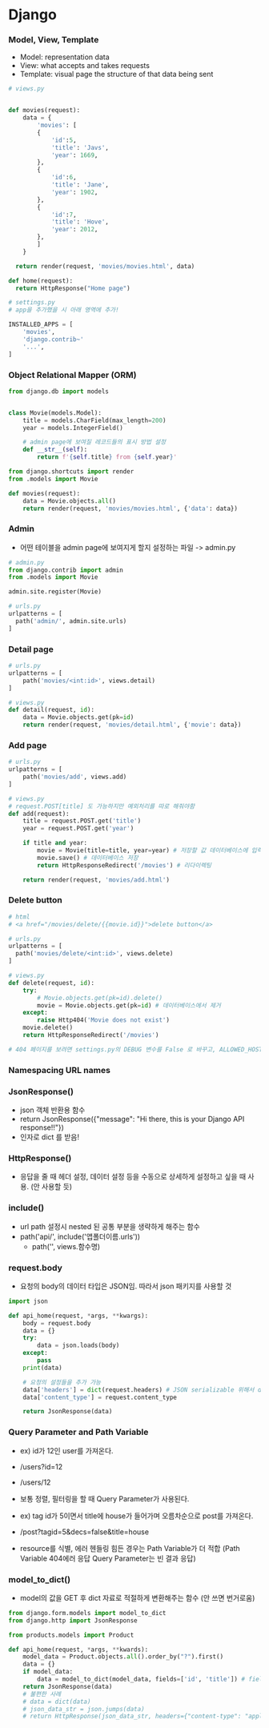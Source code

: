 # Django

### Model, View, Template

- Model: representation data
- View: what accepts and takes requests
- Template: visual page the structure of that data being sent

```py
# views.py


def movies(request):
    data = {
        'movies': [
        {
            'id':5,
            'title': 'Javs',
            'year': 1669,
        },
        {
            'id':6,
            'title': 'Jane',
            'year': 1902,
        },
        {
            'id':7,
            'title': 'Hove',
            'year': 2012,
        },
        ]
    }

  return render(request, 'movies/movies.html', data)

def home(request):
  return HttpResponse("Home page")
```

```py
# settings.py
# app을 추가했을 시 아래 영역에 추가!

INSTALLED_APPS = [
    'movies',
    'django.contrib~'
    '...',
]
```

### Object Relational Mapper (ORM)

```py
from django.db import models


class Movie(models.Model):
    title = models.CharField(max_length=200)
    year = models.IntegerField()

    # admin page에 보여질 레코드들의 표시 방법 설정
    def __str__(self):
        return f'{self.title} from {self.year}'
```

```py
from django.shortcuts import render
from .models import Movie

def movies(request):
    data = Movie.objects.all()
    return render(request, 'movies/movies.html', {'data': data})
```

### Admin

- 어떤 테이블을 admin page에 보여지게 할지 설정하는 파일 -> admin.py

```py
# admin.py
from django.contrib import admin
from .models import Movie

admin.site.register(Movie)

# urls.py
urlpatterns = [
  path('admin/', admin.site.urls)
]
```

### Detail page

```py
# urls.py
urlpatterns = [
    path('movies/<int:id>', views.detail)
]

# views.py
def detail(request, id):
    data = Movie.objects.get(pk=id)
    return render(request, 'movies/detail.html', {'movie': data})
```

### Add page

```py
# urls.py
urlpatterns = [
    path('movies/add', views.add)
]

# views.py
# request.POST[title] 도 가능하지만 예외처리를 따로 해줘야함
def add(request):
    title = request.POST.get('title')
    year = request.POST.get('year')

    if title and year:
        movie = Movie(title=title, year=year) # 저장할 값 데이터베이스에 입력
        movie.save() # 데이터베이스 저장
        return HttpResponseRedirect('/movies') # 리다이렉팅

    return render(request, 'movies/add.html')
```

### Delete button

```py
# html
# <a href="/movies/delete/{{movie.id}}">delete button</a>

# urls.py
urlpatterns = [
  path('movies/delete/<int:id>', views.delete)
]

# views.py
def delete(request, id):
    try:
        # Movie.objects.get(pk=id).delete()
        movie = Movie.objects.get(pk=id) # 데이터베이스에서 제거
    except:
        raise Http404('Movie does not exist')
    movie.delete()
    return HttpResponseRedirect('/movies')

# 404 페이지를 보려면 settings.py의 DEBUG 변수를 False 로 바꾸고, ALLOWED_HOSTS를 ['127.0.0.1']로 설정할 것
```

### Namespacing URL names

### JsonResponse()

- json 객체 반환용 함수
- return JsonResponse({"message": "Hi there, this is your Django API response!!"})
- 인자로 dict 를 받음!

### HttpResponse()

- 응답을 줄 때 헤더 설정, 데이터 설정 등을 수동으로 상세하게 설정하고 싶을 때 사용. (안 사용할 듯)

### include()

- url path 설정시 nested 된 공통 부분을 생략하게 해주는 함수
- path('api/', include('앱폴더이름.urls'))
  - path('', views.함수명)

### request.body

- 요청의 body의 데이터 타입은 JSON임. 따라서 json 패키지를 사용할 것

```py
import json

def api_home(request, *args, **kwargs):
    body = request.body
    data = {}
    try:
        data = json.loads(body)
    except:
        pass
    print(data)

    # 요청의 설정들을 추가 가능
    data['headers'] = dict(request.headers) # JSON serializable 위해서 dict로 감쌈
    data['content_type'] = request.content_type

    return JsonResponse(data)
```

### Query Parameter and Path Variable

- ex) id가 12인 user를 가져온다.
- /users?id=12
- /users/12

- 보통 정렬, 필터링을 할 때 Query Parameter가 사용된다.
- ex) tag id가 5이면서 title에 house가 들어가며 오름차순으로 post를 가져온다.
- /post?tagid=5&decs=false&title=house

- resource를 식별, 에러 헨들링 힘든 경우는 Path Variable가 더 적합
  (Path Variable 404에러 응답 Query Parameter는 빈 결과 응답)

### model_to_dict()

- model의 값을 GET 후 dict 자료로 적절하게 변환해주는 함수 (안 쓰면 번거로움)

```py
from django.form.models import model_to_dict
from django.http import JsonResponse

from products.models import Product

def api_home(request, *args, **kwards):
    model_data = Product.objects.all().order_by("?").first()
    data = {}
    if model_data:
        data = model_to_dict(model_data, fields=['id', 'title']) # fields 값으로 선택적으로 값 저장 가능
    return JsonResponse(data)
    # 불편한 사례
    # data = dict(data)
    # json_data_str = json.jumps(data)
    # return HttpResponse(json_data_str, headers={"content-type": "application/json"})
```
